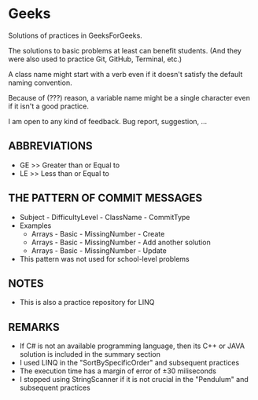 # Geeks
Solutions of practices in GeeksForGeeks.

The solutions to basic problems at least can benefit students. 
  (And they were also used to practice Git, GitHub, Terminal, etc.) 

A class name might start with a verb even if it doesn't satisfy the default naming convention. 

Because of (???) reason, a variable name might be a single character even if it isn't a good practice.  

I am open to any kind of feedback. Bug report, suggestion, ...

## ABBREVIATIONS
* GE >> Greater than or Equal to
* LE >> Less than or Equal to
 
## THE PATTERN OF COMMIT MESSAGES
* Subject - DifficultyLevel - ClassName - CommitType
* Examples
  * Arrays - Basic - MissingNumber - Create
  * Arrays - Basic - MissingNumber - Add another solution
  * Arrays - Basic - MissingNumber - Update
* This pattern was not used for school-level problems

## NOTES
* This is also a practice repository for LINQ

## REMARKS
* If C# is not an available programming language, then its C++ or JAVA solution is included in the summary section
* I used LINQ in the "SortBySpecificOrder" and subsequent practices
* The execution time has a margin of error of &#0177;30 miliseconds
* I stopped using StringScanner if it is not crucial in the "Pendulum" and subsequent practices
